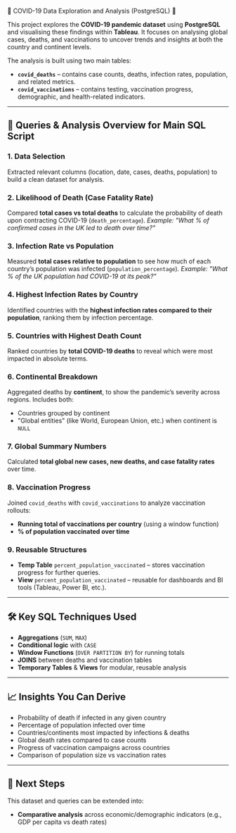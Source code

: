 🦠 COVID-19 Data Exploration and Analysis (PostgreSQL) 🦠

This project explores the **COVID-19 pandemic dataset** using **PostgreSQL** and visualising these findings within **Tableau**. It focuses on analysing global cases, deaths, and vaccinations to uncover trends and insights at both the country and continent levels.

The analysis is built using two main tables:

* **`covid_deaths`** – contains case counts, deaths, infection rates, population, and related metrics.
* **`covid_vaccinations`** – contains testing, vaccination progress, demographic, and health-related indicators.

---

## 🔎 Queries & Analysis Overview for Main SQL Script

### 1. **Data Selection**

Extracted relevant columns (location, date, cases, deaths, population) to build a clean dataset for analysis.

### 2. **Likelihood of Death (Case Fatality Rate)**

Compared **total cases vs total deaths** to calculate the probability of death upon contracting COVID-19 (`death_percentage`).
*Example: "What % of confirmed cases in the UK led to death over time?"*

### 3. **Infection Rate vs Population**

Measured **total cases relative to population** to see how much of each country’s population was infected (`population_percentage`).
*Example: "What % of the UK population had COVID-19 at its peak?"*

### 4. **Highest Infection Rates by Country**

Identified countries with the **highest infection rates compared to their population**, ranking them by infection percentage.

### 5. **Countries with Highest Death Count**

Ranked countries by **total COVID-19 deaths** to reveal which were most impacted in absolute terms.

### 6. **Continental Breakdown**

Aggregated deaths by **continent**, to show the pandemic’s severity across regions.
Includes both:

* Countries grouped by continent
* "Global entities" (like World, European Union, etc.) when continent is `NULL`

### 7. **Global Summary Numbers**

Calculated **total global new cases, new deaths, and case fatality rates** over time.

### 8. **Vaccination Progress**

Joined `covid_deaths` with `covid_vaccinations` to analyze vaccination rollouts:

* **Running total of vaccinations per country** (using a window function)
* **% of population vaccinated over time**

### 9. **Reusable Structures**

* **Temp Table** `percent_population_vaccinated` – stores vaccination progress for further queries.
* **View** `percent_population_vaccinated` – reusable for dashboards and BI tools (Tableau, Power BI, etc.).

---

## 🛠️ Key SQL Techniques Used

* **Aggregations** (`SUM`, `MAX`)
* **Conditional logic** with `CASE`
* **Window Functions** (`OVER PARTITION BY`) for running totals
* **JOINS** between deaths and vaccination tables
* **Temporary Tables** & **Views** for modular, reusable analysis

---

## 📈 Insights You Can Derive

* Probability of death if infected in any given country
* Percentage of population infected over time
* Countries/continents most impacted by infections & deaths
* Global death rates compared to case counts
* Progress of vaccination campaigns across countries
* Comparison of population size vs vaccination rates

---

## 🚀 Next Steps

This dataset and queries can be extended into:

* **Comparative analysis** across economic/demographic indicators (e.g., GDP per capita vs death rates)
